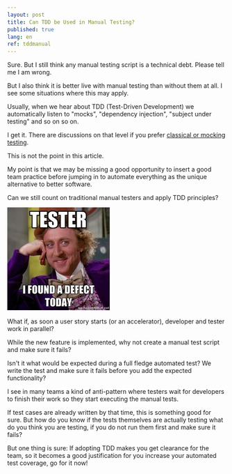 ```yaml
---
layout: post
title: Can TDD be Used in Manual Testing?
published: true
lang: en
ref: tddmanual
---
```


Sure. But I still think any manual testing script is a technical debt. Please tell me I am wrong.

But I also think it is better live with manual testing than without them at all. I see some situations where this may apply.

Usually, when we hear about TDD (Test-Driven Development) we automatically listen to "mocks", "dependency injection", "subject under testing" and so on so on.

I get it. There are discussions on that level if you prefer [classical or mocking testing](https://martinfowler.com/articles/mocksArentStubs.html#ClassicalAndMockistTesting).

This is not the point in this article.

My point is that we may be missing a good opportunity to insert a good team practice before jumping in to automate everything as the unique alternative to better software.

Can we still count on traditional manual testers and apply TDD principles?

![Tester, I found a defect today.](../images/tddTesters.jpg)

What if, as soon a user story starts (or an accelerator), developer and tester work in parallel?

While the new feature is implemented, why not create a manual test script and make sure it fails?

 Isn't it what would be expected during a full fledge automated test? We write the test and make sure it fails before you add the expected functionality?

 I see in many teams a kind of anti-pattern where testers wait for developers to finish their work so they start executing the manual tests.

 If test cases are already written by that time, this is something good for sure. But how do you know if the tests themselves are actually testing what do you think you are testing, if you do not run them first and make sure it fails?

But one thing is sure: If adopting TDD makes you get clearance for the team, so it becomes a good justification for you increase your automated test coverage, go for it now!
